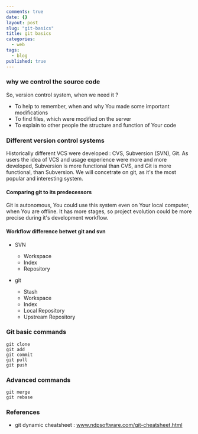 ```yaml
---
comments: true
date: {}
layout: post
slug: "git-basics"
title: git basics
categories: 
  - web
tags: 
  - blog
published: true
---
```


### why we control the source code

So, version control system, when we need it ?

- To help to remember, when and why You made some important modifications
- To find files, which were modified on the server
- To explain to other people the structure and function of Your code

### Different version control systems

Historically different VCS were developed : CVS, Subversion (SVN), Git.
As users the idea of VCS and usage experience were more and more developed, Subversion is more functional than CVS, and Git is more functional, than Subversion.
We will concetrate on git, as it's the most popular and interesting system.

#### Comparing git to its predecessors

Git is autonomous, You could use this system even on Your local computer, when You are offline.
It has more stages, so project evolution could be more precise during it's development workflow.

#### Workflow difference betwet git and svn

* SVN
  - Workspace
  - Index
  - Repository
 
* git
  - Stash
  - Workspace
  - Index
  - Local Repository
  - Upstream Repository
  
### Git basic commands

	git clone
    git add
    git commit
    git pull
    git push

### Advanced commands

 	git merge
    git rebase

### References

* git dynamic cheatsheet : www.ndpsoftware.com/git-cheatsheet.html